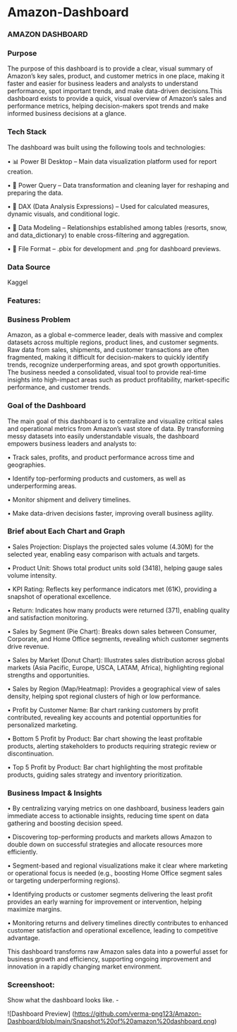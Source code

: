 # Amazon-Dashboard
### AMAZON DASHBOARD

### Purpose 

The purpose of this dashboard is to provide a clear, visual summary of Amazon’s key sales, product, and customer metrics in one place, making it faster and easier for business leaders and analysts to understand performance, spot important trends, and make data-driven decisions.This dashboard exists to provide a quick, visual overview of Amazon’s sales and performance metrics, helping decision-makers spot trends and make informed business decisions at a glance.​

### Tech Stack

The dashboard was built using the following tools and technologies:

• 📊 Power BI Desktop – Main data visualization platform used for report creation.

• 📂 Power Query – Data transformation and cleaning layer for reshaping and preparing the data.

• 🧠 DAX (Data Analysis Expressions) – Used for calculated measures, dynamic visuals, and conditional logic.

• 📝 Data Modeling – Relationships established among tables (resorts, snow, and data_dictionary) to enable cross-filtering and aggregation.

• 📁 File Format – .pbix for development and .png for dashboard previews.

### Data Source

Kaggel

### Features:

### Business Problem

Amazon, as a global e-commerce leader, deals with massive and complex datasets across multiple regions, product lines, and customer segments. Raw data from sales, shipments, and customer transactions are often fragmented, making it difficult for decision-makers to quickly identify trends, recognize underperforming areas, and spot growth opportunities. The business needed a consolidated, visual tool to provide real-time insights into high-impact areas such as product profitability, market-specific performance, and customer trends.

### Goal of the Dashboard

The main goal of this dashboard is to centralize and visualize critical sales and operational metrics from Amazon’s vast store of data. By transforming messy datasets into easily understandable visuals, the dashboard empowers business leaders and analysts to:

• Track sales, profits, and product performance across time and geographies.

• Identify top-performing products and customers, as well as underperforming areas.

• Monitor shipment and delivery timelines.

• Make data-driven decisions faster, improving overall business agility.

### Brief about Each Chart and Graph

• Sales Projection: Displays the projected sales volume (4.30M) for the selected year, enabling easy comparison with actuals and targets.

• Product Unit: Shows total product units sold (3418), helping gauge sales volume intensity.

• KPI Rating: Reflects key performance indicators met (61K), providing a snapshot of operational excellence.

• Return: Indicates how many products were returned (371), enabling quality and satisfaction monitoring.

• Sales by Segment (Pie Chart): Breaks down sales between Consumer, Corporate, and Home Office segments, revealing which customer segments drive revenue.

• Sales by Market (Donut Chart): Illustrates sales distribution across global markets (Asia Pacific, Europe, USCA, LATAM, Africa), highlighting regional strengths and opportunities.

• Sales by Region (Map/Heatmap): Provides a geographical view of sales density, helping spot regional clusters of high or low performance.

• Profit by Customer Name: Bar chart ranking customers by profit contributed, revealing key accounts and potential opportunities for personalized marketing.

• Bottom 5 Profit by Product: Bar chart showing the least profitable products, alerting stakeholders to products requiring strategic review or discontinuation.

• Top 5 Profit by Product: Bar chart highlighting the most profitable products, guiding sales strategy and inventory prioritization.

### Business Impact & Insights

• By centralizing varying metrics on one dashboard, business leaders gain immediate access to actionable insights, reducing time spent on data gathering and boosting decision speed.

• Discovering top-performing products and markets allows Amazon to double down on successful strategies and allocate resources more efficiently.

• Segment-based and regional visualizations make it clear where marketing or operational focus is needed (e.g., boosting Home Office segment sales or targeting underperforming regions).

• Identifying products or customer segments delivering the least profit provides an early warning for improvement or intervention, helping maximize margins.

• Monitoring returns and delivery timelines directly contributes to enhanced customer satisfaction and operational excellence, leading to competitive advantage.

This dashboard transforms raw Amazon sales data into a powerful asset for business growth and efficiency, supporting ongoing improvement and innovation in a rapidly changing market environment.

### Screenshoot:
Show what the dashboard looks like. -

![Dashboard Preview] (https://github.com/verma-png123/Amazon-Dashboard/blob/main/Snapshot%20of%20amazon%20dashboard.png)
